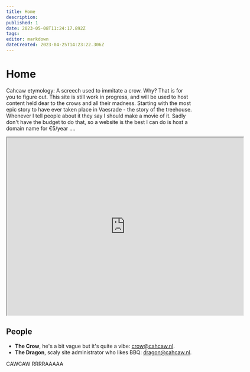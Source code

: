 ```yaml
---
title: Home
description: 
published: 1
date: 2023-05-08T11:24:17.892Z
tags: 
editor: markdown
dateCreated: 2023-04-25T14:23:22.306Z
---
```


# Home
Cahcaw etymology: A screech used to immitate a crow.
Why? That is for you to figure out.
This site is still work in progress, and will be used to host content held dear to the crows and all their madness.
Starting with the most epic story to have ever taken place in Vaesrade - the story of the treehouse. Whenever I tell people about it they say I should make a movie of it. Sadly don't have the budget to do that, so a website is the best I can do is host a domain name for €5/year ....

<iframe src="https://www.google.com/maps/d/embed?mid=1rexbN4E9FwTg3A7drjZBdTnQAMmkUco&ehbc=2E312F" width="640" height="480"></iframe>

## People
- **The Crow**, he's a bit vague but it's quite a vibe: [crow@cahcaw.nl](mailto:thecrow@cahcaw.nl).
- **The Dragon**, scaly site administrator who likes BBQ: [dragon@cahcaw.nl](mailto:thedragon@cahcaw.nl).

CAWCAW RRRRAAAAA